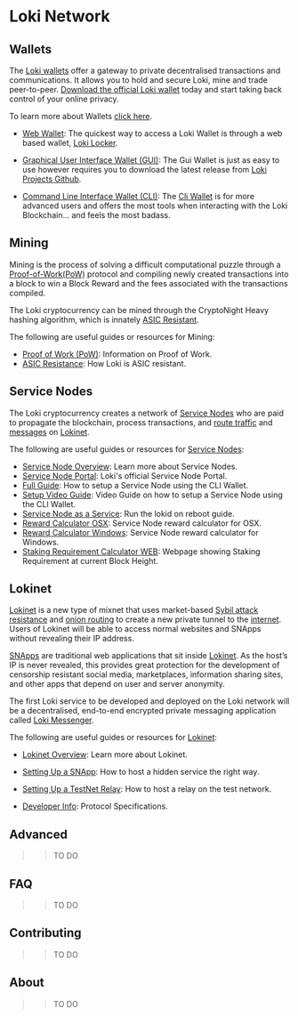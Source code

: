 
# Loki Network

## Wallets
The [Loki wallets](../Wallets/WalletsOverview.md) offer a gateway to private decentralised 
transactions and communications. It allows you to hold and secure Loki, mine and trade peer-to-peer. [Download the official Loki wallet](https://loki.network/getting-started/) today and start taking back control of your online privacy.

To learn more about Wallets [click here](../Wallets/WalletsOverview.md).

- [Web Wallet](../Wallets/WebWallet/WebWalletOverview.md): The quickest way to access a Loki Wallet is through a web based wallet, [Loki Locker](https://lokilocker.com/).

- [Graphical User Interface Wallet (GUI)](../Wallets/GuiWallet/GUIOverview.md): The Gui Wallet is just as easy to use however requires you to download the latest release from [Loki Projects Github](https://github.com/loki-project/loki-gui/releases).  

- [Command Line Interface Wallet (CLI)](../Wallets/CliWallet/CLIOverview.md): The [Cli Wallet](https://github.com/loki-project/loki/releases) is for more advanced users and offers the most tools when interacting with the Loki Blockchain... and feels the most badass.

## Mining
Mining is the process of solving a difficult computational puzzle through a [Proof-of-Work(PoW)](../Mining/ProofOfWork.md) protocol and compiling newly created transactions into a block to win a Block Reward and the fees associated with the transactions compiled. 

The Loki cryptocurrency can be mined through the CryptoNight Heavy hashing algorithm, which is innately [ASIC Resistant](../Mining/ASICResistance.md). 

The following are useful guides or resources for Mining:

- [Proof of Work (PoW)](../Mining/ProofOfWork.md): Information on Proof of Work.
- [ASIC Resistance](../Mining/ASICResistance.md): How Loki is ASIC resistant.


## Service Nodes
The Loki cryptocurrency creates a network of [Service Nodes](../ServiceNodes/SNOverview.md) who are paid to propagate the blockchain, process transactions, and [route traffic](../Lokinet/LLARP.md) and [messages](../Lokinet/Messenger.md) on [Lokinet](../Lokinet/LokinetOverview.md).

The following are useful guides or resources for [Service Nodes](../ServiceNodes/SNOverview.md):

- [Service Node Overview](../ServiceNodes/SNOverview.md): Learn more about Service Nodes.
- [Service Node Portal](https://loki.network/service-nodes-portal/): Loki's official Service Node Portal.
- [Full Guide](../ServiceNodes/SNFullGuide.md): How to setup a Service Node using the CLI Wallet.
- [Setup Video Guide](https://www.youtube.com/watch?v=6uiRD1847UY): Video Guide on how to setup a Service Node using the CLI Wallet.
- [Service Node as a Service](../ServiceNodes/RunServiceNodeAsService.md): Run the lokid on reboot guide.
- [Reward Calculator OSX](https://loki.network/wp-content/uploads/2018/09/Loki_Service_Node_ROI_OSX-V1.xlsm): Service Node reward calculator for OSX.
- [Reward Calculator Windows](https://loki.network/wp-content/uploads/2018/09/Loki_Service_Node_ROI_Windows-V1-1.xlsm): Service Node reward calculator for Windows.
- [Staking Requirement Calculator WEB](https://jagerman.com/sn/): Webpage showing Staking Requirement at current Block Height.

## Lokinet

[Lokinet](../Lokinet/LokinetOverview.md) is a new type of mixnet that uses market-based [Sybil attack resistance](../Advanced/SybilResistance.md) and [onion routing](../Lokinet/LLARP.md) to create a new private tunnel to the [internet](https://www.youtube.com/watch?v=4KzH_eyX99A&t=2m48s). Users of Lokinet will be able to access normal websites and SNApps without revealing their IP address.

[SNApps](../Lokinet/SNapps.md) are traditional web applications that sit inside [Lokinet](../Lokinet/LokinetOverview.md). As the host’s IP is never revealed, this provides great protection for the development of censorship resistant social media, marketplaces, information sharing sites, and other apps that depend on user and server anonymity.

The first Loki service to be developed and deployed on the Loki network will be a decentralised, end-to-end encrypted private messaging application called [Loki Messenger](../Lokinet/Messenger.md).

The following are useful guides or resources for [Lokinet](../Lokinet/LokinetOverview.md):

- [Lokinet Overview](../Lokinet/LokinetOverview.md): Learn more about Lokinet.

- [Setting Up a SNApp](../Lokinet/Guides/SNApps.md): How to host a hidden service the right way.

- [Setting Up a TestNet Relay](../Lokinet/Guides/TestNetRelay.md): How to host a relay on the test network.

- [Developer Info](../Lokinet/DeveloperInfo.md): Protocol Specifications.


## Advanced

>> TO DO

## FAQ

>> TO DO

## Contributing

>> TO DO

## About

>> TO DO